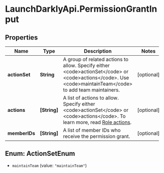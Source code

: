 # LaunchDarklyApi.PermissionGrantInput

## Properties

Name | Type | Description | Notes
------------ | ------------- | ------------- | -------------
**actionSet** | **String** | A group of related actions to allow. Specify either &lt;code&gt;actionSet&lt;/code&gt; or &lt;code&gt;actions&lt;/code&gt;. Use &lt;code&gt;maintainTeam&lt;/code&gt; to add team maintainers. | [optional] 
**actions** | **[String]** | A list of actions to allow. Specify either &lt;code&gt;actionSet&lt;/code&gt; or &lt;code&gt;actions&lt;/code&gt;. To learn more, read [Role actions](https://docs.launchdarkly.com/home/members/role-actions). | [optional] 
**memberIDs** | **[String]** | A list of member IDs who receive the permission grant. | [optional] 



## Enum: ActionSetEnum


* `maintainTeam` (value: `"maintainTeam"`)




